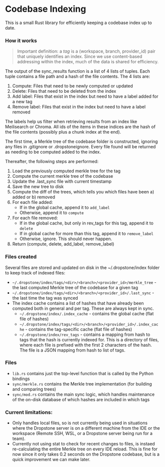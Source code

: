 # Codebase Indexing

This is a small Rust library for efficiently keeping a codebase index up to date.

### How it works

> Important definition: a _tag_ is a (workspace, branch, provider_id) pair that uniquely identifies an index. Since we use content-based addressing within the index, much of the data is shared for efficiency.

The output of the sync_results function is a list of 4 lists of tuples. Each tuple contains a file path and a hash of the file contents. The 4 lists are:

1. Compute: Files that need to be newly computed or updated
2. Delete: Files that need to be deleted from the index
3. Add label: Files that exist in the index but need to have a label added for a new tag
4. Remove label: Files that exist in the index but need to have a label removed

The labels help us filter when retrieving results from an index like Meilisearch or Chroma. All ids of the items in these indices are the hash of the file contents (possibly plus a chunk index at the end).

The first time, a Merkle tree of the codebase folder is constructed, ignoring any files in .gitignore or .dropstoneignore. Every file found will be returned as needing to be computed added to the index.

Thereafter, the following steps are performed:

1. Load the previously computed merkle tree for the tag
2. Compute the current merkle tree of the codebase
3. Update the .last_sync file with current timestamp
4. Save the new tree to disk
5. Compute the diff of the trees, which tells you which files have been a) added or b) removed
6. For each file added:
   - If in the global cache, append it to `add_label`
   - Otherwise, append it to `compute`
7. For each file removed:
   - If in the global cache, but only in rev_tags for this tag, append it to `delete`
   - If in global cache for more than this tag, append it to `remove_label`
   - Otherwise, ignore. This should never happen.
8. Return (compute, delete, add_label, remove_label)

### Files created

Several files are stored and updated on disk in the ~/.dropstone/index folder to keep track of indexed files:

- `~/.dropstone/index/tags/<dir>/<branch>/<provider_id>/merkle_tree` - the last computed Merkle tree of the codebase for a given tag
- `~/.dropstone/index/tags/<dir>/<branch>/<provider_id>/.last_sync` - the last time the tag was synced
- The index cache contains a list of hashes that have already been computed both in general and per tag. These are always kept in sync.
  - `~/.dropstone/index/.index_cache` - contains the global cache (flat file of hashes)
  - `~/.dropstone/index/tags/<dir>/<branch>/<provider_id>/.index_cache` - contains the tag-specific cache (flat file of hashes)
  - `~/.dropstone/index/rev_tags` - contains a mapping from hash to tags that the hash is currently indexed for. This is a directory of files, where each file is prefixed with the first 2 characters of the hash. The file is a JSON mapping from hash to list of tags.

### Files

- `lib.rs` contains just the top-level function that is called by the Python bindings
- `sync/merkle.rs` contains the Merkle tree implementation (for building and comparing trees)
- `sync/mod.rs` contains the main sync logic, which handles maintenance of the on-disk database of which hashes are included in which tags

### Current limitations:

- Only handles local files, so is not currently being used in situations where the Dropstone server is on a different machine from the IDE or the workspace (Remote SSH, WSL, or a Dropstone server being run for a team).
- Currently not using stat to check for recent changes to files, is instaed re-calculating the entire Merkle tree on every IDE reload. This is fine for now since it only takes 0.2 seconds on the Dropstone codebase, but is a quick improvement we can make later.
